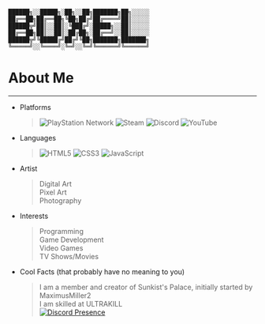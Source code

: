 ```
██████╗░░█████╗░██╗░░██╗███████╗██╗░░░░░
██╔══██╗██╔══██╗╚██╗██╔╝██╔════╝██║░░░░░
██████╦╝██║░░██║░╚███╔╝░█████╗░░██║░░░░░
██╔══██╗██║░░██║░██╔██╗░██╔══╝░░██║░░░░░
██████╦╝╚█████╔╝██╔╝╚██╗███████╗███████╗
╚═════╝░░╚════╝░╚═╝░░╚═╝╚══════╝╚══════╝
```
# About Me
---
* Platforms
  
  > ![PlayStation Network](https://img.shields.io/badge/PSN-%230070D1.svg?style=for-the-badge&logo=Playstation&logoColor=white)
  > ![Steam](https://img.shields.io/badge/steam-%23000000.svg?style=for-the-badge&logo=steam&logoColor=white)
  > ![Discord](https://img.shields.io/badge/Discord-%235865F2.svg?style=for-the-badge&logo=discord&logoColor=white)
  > ![YouTube](https://img.shields.io/badge/YouTube-%23FF0000.svg?style=for-the-badge&logo=YouTube&logoColor=white)
* Languages
  
  > ![HTML5](https://img.shields.io/badge/html5-%23E34F26.svg?style=for-the-badge&logo=html5&logoColor=white)
  > ![CSS3](https://img.shields.io/badge/css3-%231572B6.svg?style=for-the-badge&logo=css3&logoColor=white)
  > ![JavaScript](https://img.shields.io/badge/javascript-%23323330.svg?style=for-the-badge&logo=javascript&logoColor=%23F7DF1E)
* Artist
  > Digital Art<br>
  > Pixel Art<br>
  > Photography<br>
* Interests
  > Programming<br>
  > Game Development<br>
  > Video Games<br>
  > TV Shows/Movies<br>
* Cool Facts (that probably have no meaning to you)
  > I am a member and creator of Sunkist's Palace, initially started by MaximusMiller2<br>
  > I am skilled at ULTRAKILL<br>
  > [![Discord Presence](https://lanyard.cnrad.dev/api/565674394249199617?showDisplayName=true)](https://discord.com/users/565674394249199617?showDisplayName=true)
